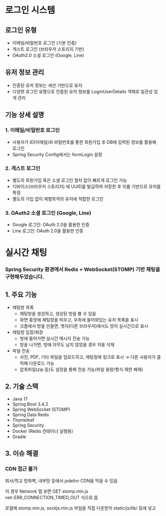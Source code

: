 # 로그인 시스템
## 로그인 유형
- 이메일/비밀번호 로그인 (기본 인증)
- 게스트 로그인 (브라우저 스토리지 기반)
- OAuth2.0 소셜 로그인 (Google, Line)
## 유저 정보 관리
- 인증된 유저 정보는 세션 기반으로 유지
- 다양햔 로그인 유형으로 인증된 유저 정보를 LoginUserDetails 객체로 일관성 있게 관리
## 기능 상세 설명
### 1. 이메일/비밀번호 로그인
- 사용자가 ID(이메일)와 비밀번호를 통한 회원가입 후 DB에 입력된 정보를 활용해 로그인
- Spring Security Config에서는 formLogin 설정
### 2. 게스트 로그인
- 별도의 회원가입 혹은 소셜 로그인 절차 없이 빠르게 로그인 가능
- 디바이스(브라우저 스토리지) 에 UUID를 발급하여 저장한 후 이를 기반으로 유저를 특정
- 별도의 가입 없이 체험목적의 유저에 적합한 로그인
### 3. OAuth2 소셜 로그인 (Google, Line)
- Google 로그인: OAuth 2.0을 활용한 인증
- Line 로그인: OAuth 2.0을 활용한 인증


# 실시간 채팅
### Spring Security 환경에서 Redis + WebSocket(STOMP) 기반 채팅을 구현해두었습니다.

## 1. 주요 기능
- 채팅방 목록
  - 채팅방을 생성하고, 생성된 방을 볼 수 있음
  - 화면 중앙에 채팅창을 띄우고, 우측에 들어와있는 유저 목록을 표시
  - 크롬에서 방을 만들면, 엣지(다른 브라우저)에서도 방이 실시간으로 표시
- 채팅방 입장/퇴장
  - 방에 들어가면 실시간 메시지 전송 가능
  - 방을  나가면, 방에 아무도 남지 않았을 경우 자동 삭제
- 파일 전송
  - 사진, PDF, 기타 파일을 업로드하고, 채팅창에 링크로 표시 → 다른 사용자가 클릭해 다운로드 가능
  - 압축파일(zip 등)도 설정을 통해 전송 가능(파일 용량/형식 제한 해제)

## 2. 기술 스택
- Java 17
- Spring Boot 3.4.2
- Spring WebSocket (STOMP)
- Spring Data Redis
- Thymeleaf
- Spring Security
- Docker (Redis 컨테이너 실행용)
- Gradle

## 3. 이슈 해결
### CDN 접근 불가
회사/학교 방화벽, 내부망 등에서 jsdelivr CDN을 막을 수 있음

이 경우 Network 탭 보면 GET stomp.min.js net::ERR_CONNECTION_TIMED_OUT 식으로 뜸

로컬에 stomp.min.js, sockjs.min.js 파일을 직접 다운받아 static/js/lib/ 등에 넣고 <script src="/js/lib/stomp.min.js"> 식으로 로드해야 함

- 1.1 SockJS

  - GitHub 저장소에서 직접 다운로드

    SockJS GitHub: https://github.com/sockjs/sockjs-client
  
    Releases 탭에서 .min.js 파일을 다운받아도 되고, /dist 폴더에서 sockjs.min.js를 찾아 받을 수 있습니다.
  
  - CDN 주소에서 직접 다운로드

    브라우저로 https://cdn.jsdelivr.net/npm/sockjs-client@1/dist/sockjs.min.js 열기
  
    내용이 뜨면, 마우스 우클릭 → 다른 이름으로 저장 (Windows 기준)
  
    저장 시 이름을 sockjs.min.js 로 설정

- 1.2 StompJS

  - GitHub 저장소에서 직접 다운로드

    stompjs GitHub: https://github.com/stomp-js/stomp-websocket

  - CDN 주소에서 직접 다운로드

    예: https://cdn.jsdelivr.net/npm/stompjs@2.3.3/dist/stomp.min.js

    같은 방식으로 내용이 뜨면 우클릭 → “다른 이름으로 저장”

    저장 시 stomp.min.js 로 이름 지정


